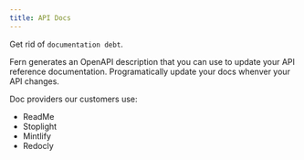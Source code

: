```yaml
---
title: API Docs
---
```


Get rid of `documentation debt`.

Fern generates an OpenAPI description that you can use to update your API reference documentation. Programatically update your docs whenver your API changes.

Doc providers our customers use:

- ReadMe
- Stoplight
- Mintlify
- Redocly
